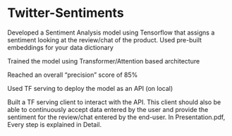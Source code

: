 # Twitter-Sentiments
Developed a Sentiment Analysis model using Tensorflow that assigns a sentiment looking at the review/chat of the product.
Used pre-built embeddings for your data dictionary

Trained the model using Transformer/Attention based architecture

Reached an overall “precision” score of 85%

Used TF serving to deploy the model as an API (on local)

Built a TF serving client to interact with the API. This client should also be able to continuously accept data entered by the user and provide the sentiment for the review/chat entered by the end-user.
In Presentation.pdf, Every step is explained in Detail.
